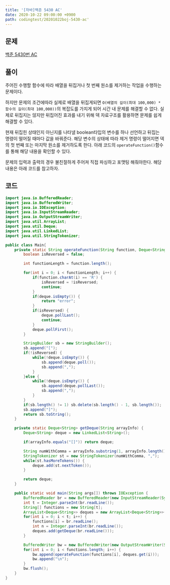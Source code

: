 ```yaml
---
title: '[자바]백준 5430 AC'
date: 2020-10-22 09:00:00 +0900
path: codingtest/20201022boj-5430-ac'
---
```


## 문제

[백준 5430번 AC](https://www.acmicpc.net/problem/5430)

## 풀이

주어진 수행할 함수에 따라 배열을 뒤집거나 첫 번째 원소를 제거하는 작업을 수행하는 문제이다.

하지만 문제의 조건에따라 실제로 배열을 뒤집게되면 `O(배열의 길이(최대 100,000) * 함수의 길이(최대 100,000))`의 복잡도를 가지게 되어 시간 내 문제를 해결할 수 없다. 실제로 뒤집지는 않지만 뒤집어진 효과를 내기 위해 덱 자료구조를 활용하면 문제를 쉽게 해결할 수 있다.

현재 뒤집힌 상태인지 아닌지를 나타낼 boolean타입의 변수를 하나 선언하고 뒤집는 명령이 떨어질 때마다 값을 바꿔준다. 해당 변수의 상태에 따라 제거 명령이 떨어지면 덱의 첫 번째 또는 마지막 원소를 제거하도록 한다. 아래 코드의 `operateFunction()`함수를 통해 해당 내용을 확인할 수 있다.

문제의 입력과 출력의 경우 불친절하게 주어져 직접 파싱하고 포맷팅 해줘야한다. 해당 내용은 아래 코드를 참고하자.

## 코드

```java
import java.io.BufferedReader;
import java.io.BufferedWriter;
import java.io.IOException;
import java.io.InputStreamReader;
import java.io.OutputStreamWriter;
import java.util.ArrayList;
import java.util.Deque;
import java.util.LinkedList;
import java.util.StringTokenizer;

public class Main{
	private static String operateFunction(String function, Deque<String> deque) {
		boolean isReversed = false;

		int functionLength = function.length();

		for(int i = 0; i < functionLength; i++) {
			if(function.charAt(i) == 'R') {
				isReversed = !isReversed;
				continue;
			}
			if(deque.isEmpty()) {
				return "error";
			}
			if(isReversed) {
				deque.pollLast();
				continue;
			}
			deque.pollFirst();
		}

		StringBuilder sb = new StringBuilder();
		sb.append("[");
		if(!isReversed) {
			while(!deque.isEmpty()) {
				sb.append(deque.poll());
				sb.append(",");
			}
		}else {
			while(!deque.isEmpty()) {
				sb.append(deque.pollLast());
				sb.append(",");
			}
		}
		if(sb.length() != 1) sb.delete(sb.length() - 1, sb.length());
		sb.append("]");
		return sb.toString();
	}

	private static Deque<String> getDeque(String arrayInfo) {
		Deque<String> deque = new LinkedList<String>();

		if(arrayInfo.equals("[]")) return deque;

		String numWithComma = arrayInfo.substring(1, arrayInfo.length() - 1);
		StringTokenizer st = new StringTokenizer(numWithComma, ",");
		while(st.hasMoreTokens()) {
			deque.add(st.nextToken());
		}

		return deque;
	}

	public static void main(String args[]) throws IOException {
		BufferedReader br = new BufferedReader(new InputStreamReader(System.in));
		int t = Integer.parseInt(br.readLine());
		String[] functions = new String[t];
		ArrayList<Deque<String>> deques = new ArrayList<Deque<String>>();
		for(int i = 0; i < t; i++) {
			functions[i] = br.readLine();
			int n = Integer.parseInt(br.readLine());
			deques.add(getDeque(br.readLine()));
		}

		BufferedWriter bw = new BufferedWriter(new OutputStreamWriter(System.out));
		for(int i = 0; i < functions.length; i++) {
			bw.append(operateFunction(functions[i], deques.get(i)));
			bw.append("\n");
		}
		bw.flush();
	}
}
```
